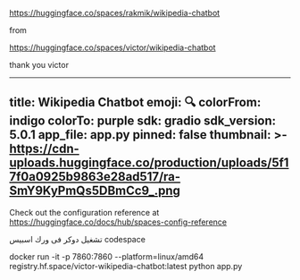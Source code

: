 



https://huggingface.co/spaces/rakmik/wikipedia-chatbot












from

https://huggingface.co/spaces/victor/wikipedia-chatbot

thank you victor




---
title: Wikipedia Chatbot
emoji: 🔍
colorFrom: indigo
colorTo: purple
sdk: gradio
sdk_version: 5.0.1
app_file: app.py
pinned: false
thumbnail: >-
  https://cdn-uploads.huggingface.co/production/uploads/5f17f0a0925b9863e28ad517/ra-SmY9KyPmQs5DBmCc9_.png
---

Check out the configuration reference at https://huggingface.co/docs/hub/spaces-config-reference







تشغيل دوكر فى ورك اسبيس
codespace



docker run -it -p 7860:7860 --platform=linux/amd64 \
    registry.hf.space/victor-wikipedia-chatbot:latest python app.py

